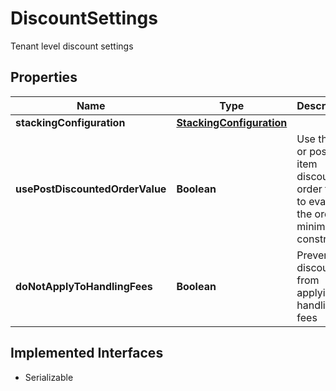 

# DiscountSettings

Tenant level discount settings

## Properties

| Name | Type | Description | Notes |
|------------ | ------------- | ------------- | -------------|
|**stackingConfiguration** | [**StackingConfiguration**](StackingConfiguration.md) |  |  [optional] |
|**usePostDiscountedOrderValue** | **Boolean** | Use the pre or post line item discounts order total to evaluate the order minimum constraint |  [optional] |
|**doNotApplyToHandlingFees** | **Boolean** | Prevents discounts from applying to handling fees |  [optional] |


## Implemented Interfaces

* Serializable


